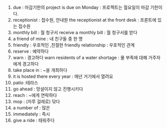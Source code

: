 1. due : 마감기한의 
     project is due on Monday : 프로젝트는 월요일이 마감 기한이다.
2. receptionist : 접수원, 안내원
     the receptionist at the front desk : 프론트에 있는 접수원
3. monthly bill : 월 청구서
     receive a monthly bill : 월 청구서를 받다
4. a friend of mine : 내 친구들 중 한 명
5. friendly : 우호적인 ,친절한
     friendly relationship : 우호적인 관계
6. reserve : 예약하다
7. warn : 경고하다
     warn residents of a water shortage : 물 부족에 대해 거주자에게 경고하다
8. take place in : ~을 개최하다
9. it is hosted there every year : 매년 거기에서 열려요
10. patio :테라스
11. go ahead : 망설이지 않고 진행시키다
12. reach : ~에게 연락하다
13. mop : (자루 걸레로) 닦다
14. a number of : 많은
15. immediately : 즉시
16. give a ride : 태워주다